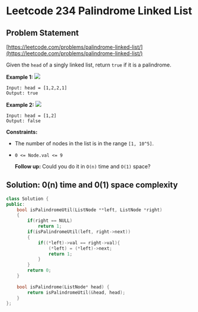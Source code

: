 # Leetcode 234 Palindrome Linked List

## Problem Statement

[https://leetcode.com/problems/palindrome-linked-list/](https://leetcode.com/problems/palindrome-linked-list/)

Given the `head` of a singly linked list, return `true` if it is a palindrome.

**Example 1:** ![](https://assets.leetcode.com/uploads/2021/03/03/pal1linked-list.jpg)

```text
Input: head = [1,2,2,1]
Output: true
```

**Example 2:** ![](https://assets.leetcode.com/uploads/2021/03/03/pal2linked-list.jpg)

```text
Input: head = [1,2]
Output: false
```

**Constraints:**

* The number of nodes in the list is in the range `[1, 10^5]`.
* `0 <= Node.val <= 9`

  **Follow up:** Could you do it in `O(n)` time and `O(1)` space?

## Solution: 0\(n\) time and 0\(1\) space complexity

```cpp
class Solution {
public:
    bool isPalindromeUtil(ListNode **left, ListNode *right)
    {
        if(right == NULL)
            return 1;
        if(isPalindromeUtil(left, right->next))
        {
            if((*left)->val == right->val){
                (*left) = (*left)->next;
                return 1;
            }
        }
        return 0;
    }
    
    bool isPalindrome(ListNode* head) {
        return isPalindromeUtil(&head, head);
    }
};
```

